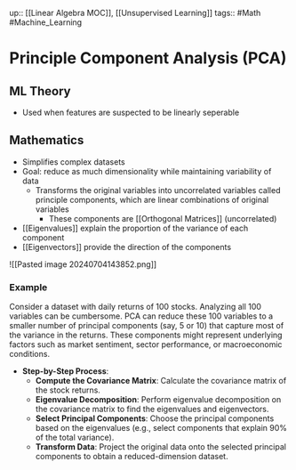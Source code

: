 up:: [[Linear Algebra MOC]], [[Unsupervised Learning]]
tags:: #Math #Machine_Learning 
# Principle Component Analysis (PCA)
## ML Theory
- Used when features are suspected to be linearly seperable
## Mathematics
- Simplifies complex datasets
- Goal: reduce as much dimensionality while maintaining variability of data
	- Transforms the original variables into uncorrelated variables called principle components, which are linear combinations of original variables
		- These components are [[Orthogonal Matrices]] (uncorrelated)
- [[Eigenvalues]] explain the proportion of the variance of each component
- [[Eigenvectors]] provide the direction of the components

![[Pasted image 20240704143852.png]]

### Example

Consider a dataset with daily returns of 100 stocks. Analyzing all 100 variables can be cumbersome. PCA can reduce these 100 variables to a smaller number of principal components (say, 5 or 10) that capture most of the variance in the returns. These components might represent underlying factors such as market sentiment, sector performance, or macroeconomic conditions.

- **Step-by-Step Process**:
    - **Compute the Covariance Matrix**: Calculate the covariance matrix of the stock returns.
    - **Eigenvalue Decomposition**: Perform eigenvalue decomposition on the covariance matrix to find the eigenvalues and eigenvectors.
    - **Select Principal Components**: Choose the principal components based on the eigenvalues (e.g., select components that explain 90% of the total variance).
    - **Transform Data**: Project the original data onto the selected principal components to obtain a reduced-dimension dataset.